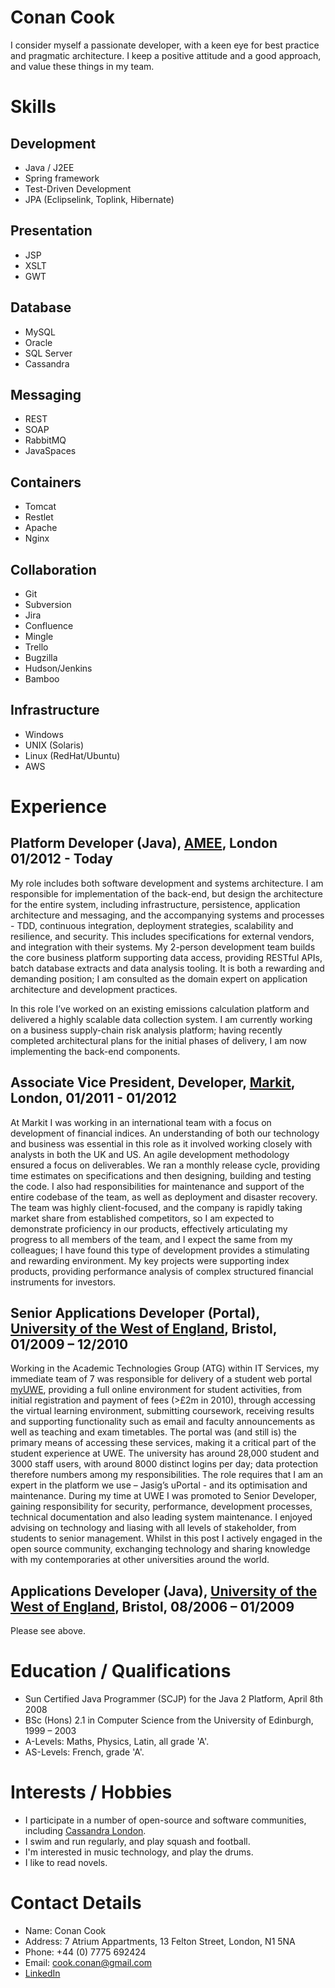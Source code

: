 Conan Cook
==========
I consider myself a passionate developer, with a keen eye for best practice and pragmatic architecture.  I keep a positive attitude and a good approach, and value these things in my team.
 
Skills
======

Development
-----------
+ Java / J2EE
+ Spring framework
+ Test-Driven Development
+ JPA (Eclipselink, Toplink, Hibernate)

Presentation
------------
+ JSP
+ XSLT
+ GWT

Database
--------
+ MySQL
+ Oracle
+ SQL Server
+ Cassandra

Messaging
---------
+ REST
+ SOAP
+ RabbitMQ
+ JavaSpaces

Containers
----------
+ Tomcat
+ Restlet
+ Apache
+ Nginx

Collaboration
-------------
+ Git
+ Subversion
+ Jira
+ Confluence
+ Mingle
+ Trello
+ Bugzilla
+ Hudson/Jenkins
+ Bamboo

Infrastructure
--------------
+ Windows
+ UNIX (Solaris)
+ Linux (RedHat/Ubuntu)
+ AWS

Experience
==========

Platform Developer (Java), [AMEE](http://www.amee.com), London 01/2012 - Today
------------------------------------------------------------------------------

My role includes both software development and systems architecture.  I am responsible for implementation of the back-end, but design the architecture for the entire system, including infrastructure, persistence, application architecture and messaging, and the accompanying systems and processes - TDD, continuous integration, deployment strategies, scalability and resilience, and security.  This includes specifications for external vendors, and integration with their systems.  My 2-person development team builds the core business platform supporting data access, providing RESTful APIs, batch database extracts and data analysis tooling.  It is both a rewarding and demanding position; I am consulted as the domain expert on application architecture and development practices.

In this role I’ve worked on an existing emissions calculation platform and delivered a highly scalable data collection system.  I am currently working on a business supply-chain risk analysis platform; having recently completed architectural plans for the initial phases of delivery, I am now implementing the back-end components.

Associate Vice President, Developer, [Markit](http://www.markit.com), London, 01/2011 - 01/2012
-----------------------------------------------------------------------------------------------

At Markit I was working in an international team  with a focus on development of financial indices.  An understanding of both our technology and business was essential in this role as it involved working closely with analysts in both the UK and US.  An agile development methodology ensured a focus on deliverables.  We ran a monthly release cycle, providing time estimates on specifications and then designing, building and testing the code.  I also had responsibilities for maintenance and support of the entire codebase of the team, as well as deployment and disaster recovery.  The team was highly client-focused, and the company is rapidly taking market share from established competitors, so I am expected to demonstrate proficiency in our products, effectively articulating my progress to all members of the team, and I expect the same from my colleagues; I have found this type of development provides a stimulating and rewarding environment.  My key projects were supporting index products, providing performance analysis of complex structured financial instruments for investors.
 

Senior Applications Developer (Portal), [University of the West of England](http://www.uwe.ac.uk), Bristol, 01/2009 – 12/2010
-----------------------------------------------------------------------------------------------------------------------------

Working in the Academic Technologies Group (ATG) within IT Services, my immediate team of 7 was responsible for delivery of a student web portal [myUWE](http://my.uwe.ac.uk), providing a full online environment for student activities, from initial registration and payment of fees (>£2m in 2010), through accessing the virtual learning environment, submitting coursework, receiving results and supporting functionality such as email and faculty announcements as well as teaching and exam timetables.  The portal was (and still is) the primary means of accessing these services, making it a critical part of the student experience at UWE.  The university has around 28,000 student and 3000 staff users, with around 8000 distinct logins per day; data protection therefore numbers among my responsibilities.  The role requires that I am an expert in the platform we use – Jasig’s uPortal - and its optimisation and maintenance.  During my time at UWE I was promoted to Senior Developer, gaining responsibility for security, performance, development processes, technical documentation and also leading system maintenance.  I enjoyed advising on technology and liasing with all levels of stakeholder, from students to senior management.  Whilst in this post I actively engaged in the open source community, exchanging technology and sharing knowledge with my contemporaries at other universities around the world.
 

Applications Developer (Java), [University of the West of England](http://www.uwe.ac.uk), Bristol, 08/2006 – 01/2009
--------------------------------------------------------------------------------------------------------------------

Please see above.
 
Education / Qualifications
==========================
+ Sun Certified Java Programmer (SCJP) for the Java 2 Platform, April 8th 2008
+ BSc (Hons) 2.1 in Computer Science from the University of Edinburgh, 1999 – 2003
+ A-Levels: Maths, Physics, Latin, all grade 'A'.
+ AS-Levels: French, grade 'A'.
 
Interests / Hobbies
===================
+ I participate in a number of open-source and software communities, including [Cassandra London](http://www.meetup.com/Cassandra-London/).
+ I swim and run regularly, and play squash and football.
+ I'm interested in music technology, and play the drums.
+ I like to read novels.

Contact Details
===============
+ Name: Conan Cook
+ Address: 7 Atrium Appartments, 13 Felton Street, London, N1 5NA
+ Phone: +44 (0) 7775 692424
+ Email: [cook.conan@gmail.com](mailto:cook.conan@gmail.com)
+ [LinkedIn](uk.linkedin.com/pub/conan-cook/21/9b4/265)

